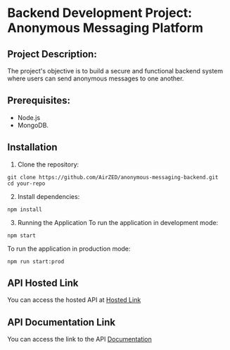 # Backend Development Project: Anonymous Messaging Platform


## Project Description:
The project's objective is to build a secure and functional backend system where users can send anonymous messages to one another.


## Prerequisites:
-  Node.js
-  MongoDB.

## Installation
1. Clone the repository:

```
git clone https://github.com/AirZED/anonymous-messaging-backend.git
cd your-repo
```


2. Install dependencies:

```
npm install
```


3. Running the Application
To run the application in development mode:

```
npm start
```

To run the application in production mode:

```
npm run start:prod
```


## API Hosted Link
You can access the hosted API at [Hosted Link](https://mfoniso-anonymous-messaging-app.onrender.com/)


## API Documentation Link
You can access the link to the API [Documentation](https://documenter.getpostman.com/view/22877787/2s9Xxtzbwx)

